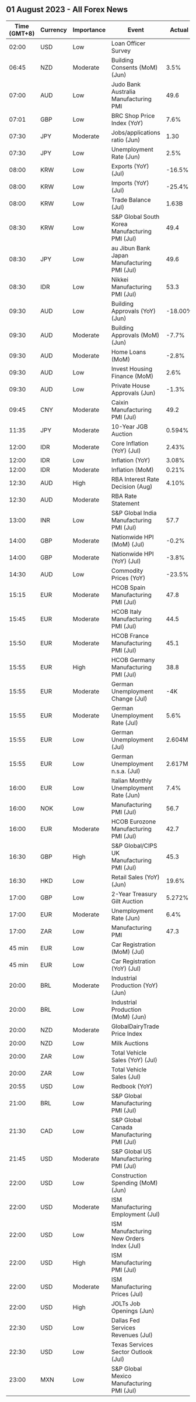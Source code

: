 ## 01 August 2023 - All Forex News

| Time (GMT+8) | Currency | Importance | Event | Actual | Forecast | Previous |
|------|----------|------------|-------|--------|----------|----------|
| 02:00 | USD | Low | Loan Officer Survey |  |  |  |
| 06:45 | NZD | Moderate | Building Consents (MoM) (Jun) | 3.5% | 0.3% | -2.3% |
| 07:00 | AUD | Low | Judo Bank Australia Manufacturing PMI | 49.6 | 49.6 | 48.2 |
| 07:01 | GBP | Low | BRC Shop Price Index (YoY) | 7.6% |  | 8.4% |
| 07:30 | JPY | Moderate | Jobs/applications ratio (Jun) | 1.30 | 1.32 | 1.31 |
| 07:30 | JPY | Low | Unemployment Rate (Jun) | 2.5% | 2.5% | 2.6% |
| 08:00 | KRW | Low | Exports (YoY) (Jul) | -16.5% | -14.5% | -6.0% |
| 08:00 | KRW | Low | Imports (YoY) (Jul) | -25.4% | -24.6% | -11.7% |
| 08:00 | KRW | Low | Trade Balance (Jul) | 1.63B | 3.03B | 1.13B |
| 08:30 | KRW | Low | S&P Global South Korea Manufacturing PMI (Jul) | 49.4 | 48.1 | 47.8 |
| 08:30 | JPY | Low | au Jibun Bank Japan Manufacturing PMI (Jul) | 49.6 | 49.4 | 49.8 |
| 08:30 | IDR | Low | Nikkei Manufacturing PMI (Jul) | 53.3 |  | 52.5 |
| 09:30 | AUD | Low | Building Approvals (YoY) (Jun) | -18.00% |  | -9.80% |
| 09:30 | AUD | Moderate | Building Approvals (MoM) (Jun) | -7.7% | -7.0% | 20.5% |
| 09:30 | AUD | Moderate | Home Loans (MoM) | -2.8% | 1.7% | 5.1% |
| 09:30 | AUD | Low | Invest Housing Finance (MoM) | 2.6% |  | 5.9% |
| 09:30 | AUD | Low | Private House Approvals (Jun) | -1.3% |  | 0.9% |
| 09:45 | CNY | Moderate | Caixin Manufacturing PMI (Jul) | 49.2 | 50.3 | 50.5 |
| 11:35 | JPY | Moderate | 10-Year JGB Auction | 0.594% |  | 0.428% |
| 12:00 | IDR | Moderate | Core Inflation (YoY) (Jul) | 2.43% | 2.50% | 2.58% |
| 12:00 | IDR | Low | Inflation (YoY) | 3.08% | 3.10% | 3.52% |
| 12:00 | IDR | Moderate | Inflation (MoM) | 0.21% | 0.22% | 0.14% |
| 12:30 | AUD | High | RBA Interest Rate Decision (Aug) | 4.10% | 4.35% | 4.10% |
| 12:30 | AUD | Moderate | RBA Rate Statement |  |  |  |
| 13:00 | INR | Low | S&P Global India Manufacturing PMI (Jul) | 57.7 | 57.0 | 57.8 |
| 14:00 | GBP | Moderate | Nationwide HPI (MoM) (Jul) | -0.2% | -0.2% | 0.1% |
| 14:00 | GBP | Moderate | Nationwide HPI (YoY) (Jul) | -3.8% | -3.8% | -3.5% |
| 14:30 | AUD | Low | Commodity Prices (YoY) | -23.5% | -19.0% | -21.5% |
| 15:15 | EUR | Moderate | HCOB Spain Manufacturing PMI (Jul) | 47.8 | 48.3 | 48.0 |
| 15:45 | EUR | Moderate | HCOB Italy Manufacturing PMI (Jul) | 44.5 | 44.2 | 43.8 |
| 15:50 | EUR | Moderate | HCOB France Manufacturing PMI (Jul) | 45.1 | 44.5 | 46.0 |
| 15:55 | EUR | High | HCOB Germany Manufacturing PMI (Jul) | 38.8 | 38.8 | 40.6 |
| 15:55 | EUR | Moderate | German Unemployment Change (Jul) | -4K | 20K | 30K |
| 15:55 | EUR | Moderate | German Unemployment Rate (Jul) | 5.6% | 5.7% | 5.7% |
| 15:55 | EUR | Low | German Unemployment (Jul) | 2.604M | 2.629M | 2.608M |
| 15:55 | EUR | Low | German Unemployment n.s.a. (Jul) | 2.617M | 2.563M | 2.550M |
| 16:00 | EUR | Low | Italian Monthly Unemployment Rate (Jun) | 7.4% | 7.7% | 7.5% |
| 16:00 | NOK | Low | Manufacturing PMI (Jul) | 56.7 | 47.3 | 48.7 |
| 16:00 | EUR | Moderate | HCOB Eurozone Manufacturing PMI (Jul) | 42.7 | 42.7 | 43.4 |
| 16:30 | GBP | High | S&P Global/CIPS UK Manufacturing PMI (Jul) | 45.3 | 45.0 | 46.5 |
| 16:30 | HKD | Low | Retail Sales (YoY) (Jun) | 19.6% | 26.7% | 18.4% |
| 17:00 | GBP | Low | 2-Year Treasury Gilt Auction | 5.272% |  | 5.668% |
| 17:00 | EUR | Moderate | Unemployment Rate (Jun) | 6.4% | 6.5% | 6.4% |
| 17:00 | ZAR | Low | Manufacturing PMI | 47.3 | 50.0 | 47.6 |
| 45 min | EUR | Low | Car Registration (MoM) (Jul) |  |  | 9.80% |
| 45 min | EUR | Low | Car Registration (YoY) (Jul) |  |  | 13.30% |
| 20:00 | BRL | Moderate | Industrial Production (YoY) (Jun) |  | 0.3% | 1.9% |
| 20:00 | BRL | Low | Industrial Production (MoM) (Jun) |  | -0.1% | 0.3% |
| 20:00 | NZD | Moderate | GlobalDairyTrade Price Index |  |  | -1.0% |
| 20:00 | NZD | Low | Milk Auctions |  |  | 3,289.0% |
| 20:00 | ZAR | Low | Total Vehicle Sales (YoY) (Jul) |  | 29.40% | 14.00% |
| 20:00 | ZAR | Low | Total Vehicle Sales (Jul) |  |  | 46.81K |
| 20:55 | USD | Low | Redbook (YoY) |  |  | -0.4% |
| 21:00 | BRL | Low | S&P Global Manufacturing PMI (Jul) |  | 46.8 | 46.6 |
| 21:30 | CAD | Low | S&P Global Canada Manufacturing PMI (Jul) |  | 48.9 | 48.8 |
| 21:45 | USD | Moderate | S&P Global US Manufacturing PMI (Jul) |  | 49.0 | 46.3 |
| 22:00 | USD | Low | Construction Spending (MoM) (Jun) |  | 0.6% | 0.9% |
| 22:00 | USD | Moderate | ISM Manufacturing Employment (Jul) |  | 48.0 | 48.1 |
| 22:00 | USD | Low | ISM Manufacturing New Orders Index (Jul) |  | 44.0 | 45.6 |
| 22:00 | USD | High | ISM Manufacturing PMI (Jul) |  | 46.8 | 46.0 |
| 22:00 | USD | Moderate | ISM Manufacturing Prices (Jul) |  | 42.8 | 41.8 |
| 22:00 | USD | High | JOLTs Job Openings (Jun) |  | 9.610M | 9.824M |
| 22:30 | USD | Low | Dallas Fed Services Revenues (Jul) |  | 5.6 | 3.6 |
| 22:30 | USD | Low | Texas Services Sector Outlook (Jul) |  | -12.5 | -8.2 |
| 23:00 | MXN | Low | S&P Global Mexico Manufacturing PMI (Jul) |  | 50.70 | 50.90 |
